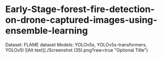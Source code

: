 # Early-Stage-forest-fire-detection-on-drone-captured-images-using-ensemble-learning
Dataset: FLAME dataset
Models: YOLOv5s, YOLOv5s-transformers, YOLOv5l
![Alt text](./Screenshot (35).png?raw=true "Optional Title")
